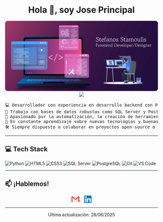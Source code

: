 <h1 align="center">Hola 👋, soy Jose Principal</h1>

<p align="center">
	<a target="_blank" href="https://www.stefanosst.gr"><img src="https://github.com/StefanosSt/StefanosSt/blob/main/Group%203.png"/></a>
	<a href="https://github.com/joseprincipal">
		<img src="https://readme-typing-svg.herokuapp.com/?lines=Desarrollador+Full+Stack;Python+|+HTML+|+CSS+|+SQL+Server+|+PostgreSQL;Apasionado+por+la+automatización+y+los+sistemas+web;Siempre+aprendiendo+y+mejorando&center=true&width=500&height=45">
	</a>
</p>

<pre>
💻 Desarrollador con experiencia en desarrollo backend con Python y diseño frontend con HTML y CSS.
🧠 Trabajo con bases de datos robustas como SQL Server y PostgreSQL para construir sistemas eficientes.
🚀 Apasionado por la automatización, la creación de herramientas útiles y los sistemas de gestión web.
🌱 En constante aprendizaje sobre nuevas tecnologías y buenas prácticas de desarrollo.
🛠️ Siempre dispuesto a colaborar en proyectos open-source o soluciones personalizadas.
</pre>

---

## 💻 Tech Stack

![Python](https://img.shields.io/badge/python-3670A0?style=for-the-badge&logo=python&logoColor=white)
![HTML5](https://img.shields.io/badge/html5-E34F26?style=for-the-badge&logo=html5&logoColor=white)
![CSS3](https://img.shields.io/badge/css3-1572B6?style=for-the-badge&logo=css3&logoColor=white)
![SQL Server](https://img.shields.io/badge/sql%20server-CC2927?style=for-the-badge&logo=microsoftsqlserver&logoColor=white)
![PostgreSQL](https://img.shields.io/badge/postgresql-316192?style=for-the-badge&logo=postgresql&logoColor=white)
![Git](https://img.shields.io/badge/git-F05032?style=for-the-badge&logo=git&logoColor=white)
![VS Code](https://img.shields.io/badge/VSCode-007ACC?style=for-the-badge&logo=visual-studio-code&logoColor=white)

---

## 📫 ¡Hablemos!

<p align="center">
  <a href="mailto:tucorreo@ejemplo.com">
    <img align="center" alt="Email" width="26px" src="https://github.com/SatYu26/SatYu26/blob/master/Assets/Gmail.svg" />
  </a> &nbsp;&nbsp;
  <a href="https://www.linkedin.com/in/tuperfil" target="_blank">
    <img align="center" alt="LinkedIn" width="24px" src="https://github.com/SatYu26/SatYu26/blob/master/Assets/Linkedin.svg" />
  </a>
</p>

---



<p align="center">
  Última actualización: 28/06/2025
</p>
